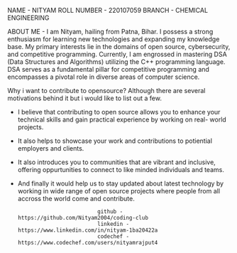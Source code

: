 NAME - NITYAM
ROLL NUMBER - 220107059
BRANCH - CHEMICAL ENGINEERING

 ABOUT ME -
 I am Nityam, hailing from Patna, Bihar. I possess a strong enthusiasm for learning new technologies and expanding my knowledge base. My primary interests lie in the domains of open source, cybersecurity, and competitive programming. Currently, I am engrossed in mastering DSA (Data Structures and Algorithms) utilizing the C++ programming language. DSA serves as a fundamental pillar for competitive programming and encompasses a pivotal role in diverse areas of computer science.
 
 Why i want to contribute to opensource?
 Although there are several motivations behind it but i would like to list out a few.
 * I believe that contributing to open source allows you to enhance your technical skills and gain practical experience by working on real- world projects.
 * It also helps to showcase your work and contributions to potiential employers and clients.
 * It also introduces you to communities that are vibrant and inclusive, offering oppurtunities to connect to like minded individuals and teams.
 * And finally it would help us to stay updated about latest technology by working in wide range of open source projects where people from all accross the world come and contribute.



                                github - https://github.com/Nityam2004/coding-club
                                linkedin - https://www.linkedin.com/in/nityam-1ba20422a
                                codechef - https://www.codechef.com/users/nityamrajput4